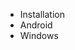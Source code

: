 <!-- TITLE: Sommaire -->
<!-- SUBTITLE: Sommaire d'Angry Dash -->

* Installation 
 * Android
 * Windows